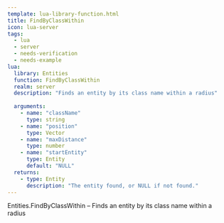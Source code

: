 ```yaml
---
template: lua-library-function.html
title: FindByClassWithin
icon: lua-server
tags:
  - lua
  - server
  - needs-verification
  - needs-example
lua:
  library: Entities
  function: FindByClassWithin
  realm: server
  description: "Finds an entity by its class name within a radius"
  
  arguments:
    - name: "className"
      type: string
    - name: "position"
      type: Vector
    - name: "maxDistance"
      type: number
    - name: "startEntity"
      type: Entity
      default: "NULL"
  returns:
    - type: Entity
      description: "The entity found, or NULL if not found."
---
```


<div class="lua__search__keywords">
Entities.FindByClassWithin &#x2013; Finds an entity by its class name within a radius
</div>
